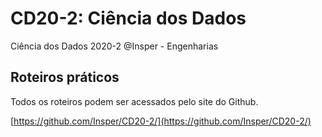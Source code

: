# CD20-2: Ciência dos Dados

Ciência dos Dados 2020-2 @Insper - Engenharias

## Roteiros práticos

Todos os roteiros podem ser acessados pelo site do Github.

[https://github.com/Insper/CD20-2/](https://github.com/Insper/CD20-2/)


